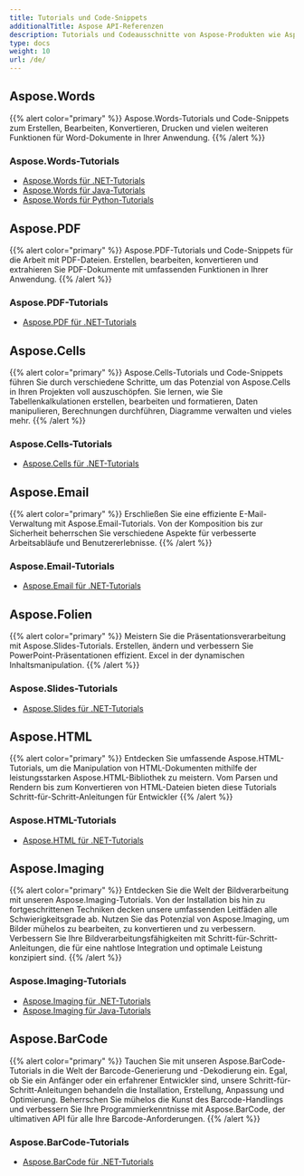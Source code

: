 ```yaml
---
title: Tutorials und Code-Snippets
additionalTitle: Aspose API-Referenzen
description: Tutorials und Codeausschnitte von Aspose-Produkten wie Aspose.Words, Aspose.Cells, Aspose.PDF und anderen Produkten. Es enthält grundlegende und fortgeschrittene Tutorials zur Verwendung von Aspose-Produkten.
type: docs
weight: 10
url: /de/
---
```


## Aspose.Words
{{% alert color="primary" %}}
Aspose.Words-Tutorials und Code-Snippets zum Erstellen, Bearbeiten, Konvertieren, Drucken und vielen weiteren Funktionen für Word-Dokumente in Ihrer Anwendung. 
{{% /alert %}}

### Aspose.Words-Tutorials
- [Aspose.Words für .NET-Tutorials](../words/de/net/)
- [Aspose.Words für Java-Tutorials](../words/de/java/)
- [Aspose.Words für Python-Tutorials](../words/de/python-net/)

## Aspose.PDF
{{% alert color="primary" %}}
Aspose.PDF-Tutorials und Code-Snippets für die Arbeit mit PDF-Dateien. Erstellen, bearbeiten, konvertieren und extrahieren Sie PDF-Dokumente mit umfassenden Funktionen in Ihrer Anwendung.
{{% /alert %}}

### Aspose.PDF-Tutorials
- [Aspose.PDF für .NET-Tutorials](../pdf/de/net/)

## Aspose.Cells
{{% alert color="primary" %}}
Aspose.Cells-Tutorials und Code-Snippets führen Sie durch verschiedene Schritte, um das Potenzial von Aspose.Cells in Ihren Projekten voll auszuschöpfen. Sie lernen, wie Sie Tabellenkalkulationen erstellen, bearbeiten und formatieren, Daten manipulieren, Berechnungen durchführen, Diagramme verwalten und vieles mehr.
{{% /alert %}}

### Aspose.Cells-Tutorials
- [Aspose.Cells für .NET-Tutorials](../cells/de/net/)

## Aspose.Email
{{% alert color="primary" %}}
Erschließen Sie eine effiziente E-Mail-Verwaltung mit Aspose.Email-Tutorials. Von der Komposition bis zur Sicherheit beherrschen Sie verschiedene Aspekte für verbesserte Arbeitsabläufe und Benutzererlebnisse.
{{% /alert %}}

### Aspose.Email-Tutorials
- [Aspose.Email für .NET-Tutorials](../email/de/net/)

## Aspose.Folien
{{% alert color="primary" %}}
Meistern Sie die Präsentationsverarbeitung mit Aspose.Slides-Tutorials. Erstellen, ändern und verbessern Sie PowerPoint-Präsentationen effizient. Excel in der dynamischen Inhaltsmanipulation.
{{% /alert %}}

### Aspose.Slides-Tutorials
- [Aspose.Slides für .NET-Tutorials](../slides/de/net/)

## Aspose.HTML
{{% alert color="primary" %}}
Entdecken Sie umfassende Aspose.HTML-Tutorials, um die Manipulation von HTML-Dokumenten mithilfe der leistungsstarken Aspose.HTML-Bibliothek zu meistern. Vom Parsen und Rendern bis zum Konvertieren von HTML-Dateien bieten diese Tutorials Schritt-für-Schritt-Anleitungen für Entwickler
{{% /alert %}}

### Aspose.HTML-Tutorials
- [Aspose.HTML für .NET-Tutorials](../html/de/net/)

## Aspose.Imaging
{{% alert color="primary" %}}
Entdecken Sie die Welt der Bildverarbeitung mit unseren Aspose.Imaging-Tutorials. Von der Installation bis hin zu fortgeschrittenen Techniken decken unsere umfassenden Leitfäden alle Schwierigkeitsgrade ab. Nutzen Sie das Potenzial von Aspose.Imaging, um Bilder mühelos zu bearbeiten, zu konvertieren und zu verbessern. Verbessern Sie Ihre Bildverarbeitungsfähigkeiten mit Schritt-für-Schritt-Anleitungen, die für eine nahtlose Integration und optimale Leistung konzipiert sind.
{{% /alert %}}

### Aspose.Imaging-Tutorials
- [Aspose.Imaging für .NET-Tutorials](../imaging/de/net/)
- [Aspose.Imaging für Java-Tutorials](../imaging/de/java/)


## Aspose.BarCode
{{% alert color="primary" %}}
Tauchen Sie mit unseren Aspose.BarCode-Tutorials in die Welt der Barcode-Generierung und -Dekodierung ein. Egal, ob Sie ein Anfänger oder ein erfahrener Entwickler sind, unsere Schritt-für-Schritt-Anleitungen behandeln die Installation, Erstellung, Anpassung und Optimierung. Beherrschen Sie mühelos die Kunst des Barcode-Handlings und verbessern Sie Ihre Programmierkenntnisse mit Aspose.BarCode, der ultimativen API für alle Ihre Barcode-Anforderungen.
{{% /alert %}}

### Aspose.BarCode-Tutorials
- [Aspose.BarCode für .NET-Tutorials](../barcode/de/net/)